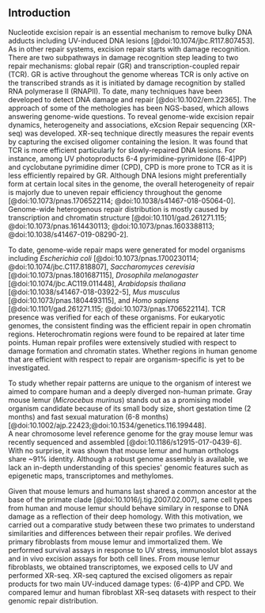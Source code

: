 ## Introduction 

Nucleotide excision repair is an essential mechanism to remove bulky DNA adducts including UV-induced DNA lesions [@doi:10.1074/jbc.R117.807453]. 
As in other repair systems, excision repair starts with damage recognition. 
There are two subpathways in damage recognition step leading to two repair mechanisms: global repair (GR) and transcription-coupled repair (TCR). 
GR is active throughout the genome whereas TCR is only active on the transcribed strands as it is initiated by damage recognition by stalled RNA polymerase II (RNAPII). 
To date, many techniques have been developed to detect DNA damage and repair [@doi:10.1002/em.22365].
The approach of some of the methologies has been NGS-based, which allows answering genome-wide questions.
To reveal genome-wide excision repair dynamics, heterogeneity and associations, eXcsion Repair sequencing (XR-seq) was developed.
XR-seq technique directly measures the repair events by capturing the excised oligomer containing the lesion. 
It was found that TCR is more efficient particularly for slowly-repaired DNA lesions. 
For instance, among UV photoproducts 6-4 pyrimidine-pyrimidone ([6-4]PP) and cyclobutane pyrimidine dimer (CPD), CPD is more prone to TCR as it is less efficiently repaired by GR. 
Although DNA lesions might preferentially form at certain local sites in the genome, the overall heterogeneity of repair is majorly due to uneven repair efficiency throughout the genome [@doi:10.1073/pnas.1706522114; @doi:10.1038/s41467-018-05064-0]. 
Genome-wide heterogenous repair distribution is mostly caused by transcription and chromatin structure [@doi:10.1101/gad.261271.115; @doi:10.1073/pnas.1614430113; @doi:10.1073/pnas.1603388113; @doi:10.1038/s41467-019-08290-2].

To date, genome-wide repair maps were generated for model organisms including *Escherichia coli* [@doi:10.1073/pnas.1700230114; @doi:10.1074/jbc.C117.818807], *Saccharomyces cerevisia* [@doi:10.1073/pnas.1801687115], *Drosophila melanogaster* [@doi:10.1074/jbc.AC119.011448], *Arabidopsis thaliana* [@doi:10.1038/s41467-018-03922-5], *Mus musculus* [@doi:10.1073/pnas.1804493115], and *Homo sapiens* [@doi:10.1101/gad.261271.115; @doi:10.1073/pnas.1706522114]. 
TCR presence was verified for each of these organisms. 
For eukaryotic genomes, the consistent finding was the efficient repair in open chromatin regions.
Heterochromatin regions were found to be repaired at later time points.
Human repair profiles were extensively studied with respect to damage formation and chromatin states.
Whether regions in human genome that are efficient with respect to repair are organism-specific is yet to be investigated.

To study whether repair patterns are unique to the organism of interest we aimed to compare human and a deeply diverged non-human primate. 
Gray mouse lemur (*Microcebus murinus*) stands out as a promising model organism candidate because of its small body size, short gestation time (2 months) and fast sexual maturation (6-8 months) [@doi:10.1002/ajp.22423;@doi:10.1534/genetics.116.199448].  
A near chromosome level reference genome for the gray mouse lemur was recently sequenced and assembled [@doi:10.1186/s12915-017-0439-6]. 
With no surprise, it was shown that mouse lemur and human orthologs share ~91% identity. 
Although a robust genome assembly is available, we lack an in-depth understanding of this species' genomic features such as epigenetic maps, transcriptomes and methylomes.

Given that mouse lemurs and humans last shared a common ancestor at the base of the primate clade [@doi:10.1016/j.tig.2007.02.007], same cell types from human and mouse lemur should behave similary in response to DNA damage as a reflection of their deep homology.
With this motivation, we carried out a comparative study between these two primates to understand similarities and differences between their repair profiles.
We derived primary fibroblasts from mouse lemur and immortalized them.
We performed survival assays in response to UV stress, immunoslot blot assays and in vivo excision assays for both cell lines. 
From mouse lemur fibroblasts, we obtained transcriptomes, we exposed cells to UV and performed XR-seq.
XR-seq captured the excised oligomers as repair products for two main UV-induced damage types: (6-4)PP and CPD.
We compared lemur and human fibroblast XR-seq datasets with respect to their genomic repair distribution.
